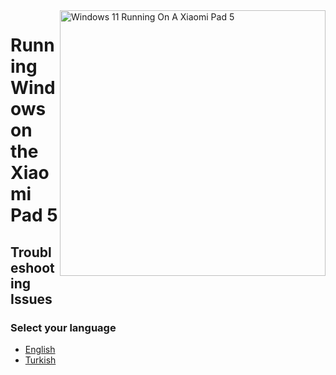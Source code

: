 <img align="right" src="https://raw.githubusercontent.com/erdilS/Port-Windows-11-Xiaomi-Pad-5/main/nabu.png" width="425" alt="Windows 11 Running On A Xiaomi Pad 5">

# Running Windows on the Xiaomi Pad 5

## Troubleshooting Issues

### Select your language

- [English](English/troubleshooting-en.md)
- [Turkish](Turkish/troubleshooting-tr.md)

